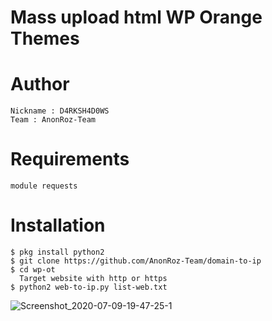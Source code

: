 # Mass upload html WP Orange Themes

# Author
```
Nickname : D4RKSH4D0WS
Team : AnonRoz-Team
```

# Requirements
```
module requests
```

# Installation
```
$ pkg install python2
$ git clone https://github.com/AnonRoz-Team/domain-to-ip
$ cd wp-ot
  Target website with http or https
$ python2 web-to-ip.py list-web.txt
```


![Screenshot_2020-07-09-19-47-25-1](https://user-images.githubusercontent.com/65480013/87042181-8043f980-c21d-11ea-9e43-48894377e716.png)

